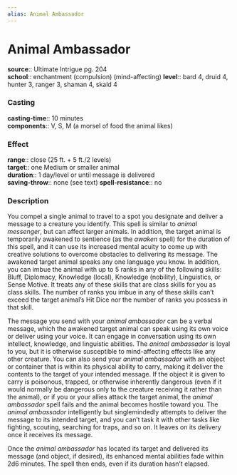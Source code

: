 ```yaml
---
alias: Animal Ambassador
---
```


# Animal Ambassador 

**source**:: Ultimate Intrigue pg. 204  
**school**:: enchantment (compulsion) (mind-affecting)
**level**:: bard 4, druid 4, hunter 3, ranger 3, shaman 4, skald 4

### Casting 

**casting-time**:: 10 minutes  
**components**:: V, S, M (a morsel of food the animal likes)

### Effect 

**range**:: close (25 ft. + 5 ft./2 levels)  
**target**:: one Medium or smaller animal  
**duration**:: 1 day/level or until message is delivered  
**saving-throw**:: none (see text)
**spell-resistance**:: no

### Description 

You compel a single animal to travel to a spot you designate and deliver a message to a creature you identify. This spell is similar to *animal messenger*, but can affect larger animals. In addition, the target animal is temporarily awakened to sentience (as the *awaken* spell) for the duration of this spell, and it can use its increased mental acuity to come up with creative solutions to overcome obstacles to delivering its message. The awakened target animal speaks any one language you know. In addition, you can imbue the animal with up to 5 ranks in any of the following skills: Bluff, Diplomacy, Knowledge (local), Knowledge (nobility), Linguistics, or Sense Motive. It treats any of these skills that are class skills for you as class skills. The number of ranks you imbue in any of these skills can’t exceed the target animal’s Hit Dice nor the number of ranks you possess in that skill.  
  
The message you send with your *animal ambassador* can be a verbal message, which the awakened target animal can speak using its own voice or deliver using your voice. It can engage in conversation using its own intellect, knowledge, and linguistic abilities. The *animal ambassador* is loyal to you, but it is otherwise susceptible to mind-affecting effects like any other creature. You can also send your *animal ambassador* with an object or container that is within its physical ability to carry, making it deliver the contents to the target of your intended message. If the object it is given to carry is poisonous, trapped, or otherwise inherently dangerous (even if it would normally be dangerous only to the creature receiving it rather than the animal), or if you or your allies attack the target animal, the *animal ambassador* spell fails and the animal becomes hostile toward you. The *animal ambassador* intelligently but singlemindedly attempts to deliver the message to its intended target, and you can’t task it with other tasks like fighting, scouting, searching for traps, and so on. It leaves on its delivery once it receives its message.  
  
Once the *animal ambassador* has located its target and delivered its message (and object, if desired), its enhanced mental abilities fade within 2d6 minutes. The spell then ends, even if its duration hasn’t elapsed.
